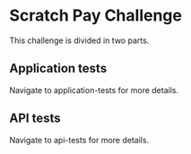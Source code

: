 # Scratch Pay Challenge

This challenge is divided in two parts.

## Application tests
Navigate to application-tests for more details.

## API tests
Navigate to api-tests for more details.

